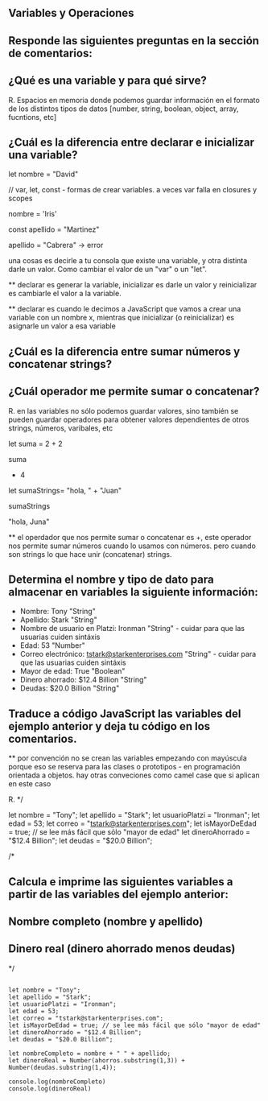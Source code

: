 ## Variables y Operaciones

## Responde las siguientes preguntas en la sección de comentarios:

## ¿Qué es una variable y para qué sirve?
R. Espacios en memoria donde podemos guardar información en el formato de los distintos tipos de datos [number, string, boolean, object, array, fucntions, etc]

## ¿Cuál es la diferencia entre declarar e inicializar una variable?

let nombre = "David"

// var, let, const - formas de crear variables. a veces var falla en closures y scopes

nombre = 'Iris'

const apellido = "Martinez"

apellido = "Cabrera"  -> error

una cosas es decirle a tu consola que existe una variable, y otra distinta darle un valor. Como cambiar el valor de un "var" o un "let".

** declarar es generar la variable, inicializar es darle un valor y reinicializar es cambiarle el valor a la variable.

** declarar es cuando le decimos a JavaScript que vamos a crear una variable con un nombre x, mientras que inicializar (o reinicializar) es asignarle un valor a esa variable

## ¿Cuál es la diferencia entre sumar números y concatenar strings?

## ¿Cuál operador me permite sumar o concatenar?
R. en las variables no sólo podemos guardar valores, sino también se pueden guardar operadores para obtener valores dependientes de otros strings, números, varibales, etc

let suma = 2 + 2

suma

- 4

let sumaStrings= "hola, " + "Juan"

sumaStrings

"hola, Juna"

** el operdador que nos permite sumar o concatenar es +, este operador nos permite sumar números cuando lo usamos con números. pero cuando son strings lo que hace unir (concatenar) strings.

## Determina el nombre y tipo de dato para almacenar en variables la siguiente información:

- Nombre: Tony "String"
- Apellido: Stark "String"
- Nombre de usuario en Platzi: Ironman "String" - cuidar para que las usuarias cuiden sintáxis
- Edad: 53 "Number"
- Correo electrónico: tstark@starkenterprises.com "String" - cuidar para que las usuarias cuiden sintáxis
- Mayor de edad: True "Boolean"
- Dinero ahorrado: $12.4 Billion "String"
- Deudas: $20.0 Billion "String"

## Traduce a código JavaScript las variables del ejemplo anterior y deja tu código en los comentarios.

** por convención no se crean las variables empezando con mayúscula porque eso se reserva para las clases o prototipos - en programación orientada a objetos. hay otras conveciones como camel case que si aplican en este caso

R. */

let nombre = "Tony";
let apellido = "Stark";
let usuarioPlatzi = "Ironman";
let edad = 53;
let correo = "tstark@starkenterprises.com";
let isMayorDeEdad = true; // se lee más fácil que sólo "mayor de edad"
let dineroAhorrado = "$12.4 Billion";
let deudas = "$20.0 Billion";

/* 

## Calcula e imprime las siguientes variables a partir de las variables del ejemplo anterior:
## Nombre completo (nombre y apellido)
## Dinero real (dinero ahorrado menos deudas)
*/

```

let nombre = "Tony";
let apellido = "Stark";
let usuarioPlatzi = "Ironman";
let edad = 53;
let correo = "tstark@starkenterprises.com";
let isMayorDeEdad = true; // se lee más fácil que sólo "mayor de edad"
let dineroAhorrado = "$12.4 Billion";
let deudas = "$20.0 Billion";

let nombreCompleto = nombre + " " + apellido;
let dineroReal = Number(ahorros.substring(1,3)) + Number(deudas.substring(1,4));

console.log(nombreCompleto)
console.log(dineroReal)

```